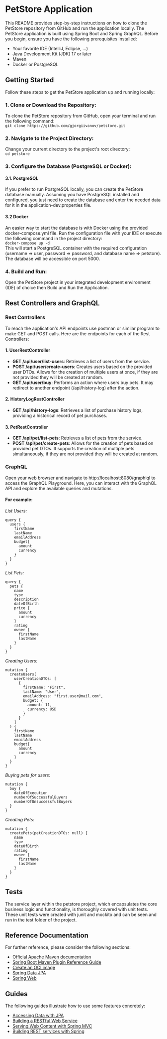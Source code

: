 # PetStore Application

This README provides step-by-step instructions on how to clone the PetStore repository from GitHub 
and run the application locally. The PetStore application is built using Spring Boot and Spring GraphQL. 
Before you begin, ensure you have the following prerequisites installed:
- Your favorite IDE (IntelliJ, Eclipse, ...)
- Java Development Kit (JDK) 17 or later
- Maven
- Docker or PostgreSQL

## Getting Started
Follow these steps to get the PetStore application up and running locally:

### 1. Clone or Download the Repository:
To clone the PetStore repository from GitHub, open your terminal and run the following command:  
`git clone https://github.com/gjorgiivanov/petstore.git`

### 2. Navigate to the Project Directory:
Change your current directory to the project's root directory:  
`cd petstore`

### 3. Configure the Database (PostgreSQL or Docker):
#### 3.1. PostgreSQL
If you prefer to run PostgreSQL locally, you can create the PetStore database manually. 
Assuming you have PostgreSQL installed and configured, you just need to create the database
and enter the needed data for it in the application-dev.properties file.

#### 3.2 Docker
An easier way to start the database is with Docker using the provided docker-compose.yml file. 
Run the configuration file with your IDE or execute the following command in the project directory:  
`docker-compose up -d`  
This will start a PostgreSQL container with the required configuration 
(username => user, password => password, and database name => petstore).
The database will be accessible on port 5000.

### 4. Build and Run:
Open the PetStore project in your integrated development environment (IDE) of choice then Build and Run the Application.

## Rest Controllers and GraphQL
### Rest Controllers
To reach the application's API endpoints use postman or similar program to make GET and POST calls.
Here are the endpoints for each of the Rest Controllers:
#### 1. UserRestController
- **GET /api/user/list-users**: Retrieves a list of users from the service.
- **POST /api/user/create-users**: Creates users based on the provided user DTOs. 
Allows for the creation of multiple users at once, 
if they are not provided they will be created at random.
- **GET /api/user/buy**: Performs an action where users buy pets. It may redirect to another endpoint 
(/api/history-log) after the action.

#### 2. HistoryLogRestController
- **GET /api/history-logs**: Retrieves a list of purchase history logs, 
providing a historical record of pet purchases.

#### 3. PetRestController
- **GET /api/pet/list-pets**: Retrieves a list of pets from the service.
- **POST /api/pet/create-pets**: Allows for the creation of pets based on provided pet DTOs. 
It supports the creation of multiple pets simultaneously,
if they are not provided they will be created at random.

### GraphQL
Open your web browser and navigate to http://localhost:8080/graphiql to access the GraphQL Playground. 
Here, you can interact with the GraphQL API and explore the available queries and mutations.  
#### For example:
_List Users:_
```
query {
  users {
    firstName
    lastName
    emailAddress
    budget{
      amount
      currency
    }
  }
}
```
_List Pets:_
```
query {
  pets {
    name
    type
    description
    dateOfBirth
    price {
      amount
      currency
    }
    rating
    owner {
      firstName
      lastName
    }
  }
}
```
_Creating Users:_
```
mutation {
  createUsers(
    userCreationDTOs: [
      {
        firstName: "First",
        lastName: "User",
        emailAddress: "first.user@mail.com",
        budget: {
          amount: 11,
          currency: USD
        }
      }
    ]
  ) {
    firstName
    lastName
    emailAddress
    budget{
      amount
      currency
    }
  }
}
```
_Buying pets for users:_
```
mutation {
  buy {
    dateOfExecution
    numberOfSuccessfulBuyers
    numberOfUnsuccessfulBuyers
  }
}
```
_Creating Pets:_
```
mutation {
  createPets(petCreationDTOs: null) {
    name
    type
    dateOfBirth
    rating
    owner {
      firstName
      lastName
    }
  }
}
```

## Tests
The service layer within the petstore project, which encapsulates the core business logic and functionality,
is thoroughly covered with unit tests. These unit tests were created with junit and mockito and can be 
seen and run in the test folder of the project.

## Reference Documentation

For further reference, please consider the following sections:

* [Official Apache Maven documentation](https://maven.apache.org/guides/index.html)
* [Spring Boot Maven Plugin Reference Guide](https://docs.spring.io/spring-boot/docs/3.1.4/maven-plugin/reference/html/)
* [Create an OCI image](https://docs.spring.io/spring-boot/docs/3.1.4/maven-plugin/reference/html/#build-image)
* [Spring Data JPA](https://docs.spring.io/spring-boot/docs/3.1.4/reference/htmlsingle/index.html#data.sql.jpa-and-spring-data)
* [Spring Web](https://docs.spring.io/spring-boot/docs/3.1.4/reference/htmlsingle/index.html#web)

## Guides

The following guides illustrate how to use some features concretely:

* [Accessing Data with JPA](https://spring.io/guides/gs/accessing-data-jpa/)
* [Building a RESTful Web Service](https://spring.io/guides/gs/rest-service/)
* [Serving Web Content with Spring MVC](https://spring.io/guides/gs/serving-web-content/)
* [Building REST services with Spring](https://spring.io/guides/tutorials/rest/)
